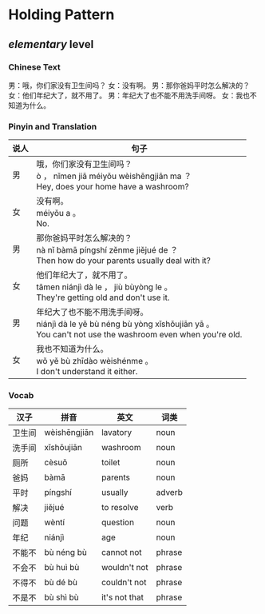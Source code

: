 # Holding Pattern
## *elementary* level

### Chinese Text
男：哦，你们家没有卫生间吗？
女：没有啊。
男：那你爸妈平时怎么解决的？
女：他们年纪大了，就不用了。
男：年纪大了也不能不用洗手间呀。
女：我也不知道为什么。

### Pinyin and Translation
|说人|句子|
|----|----|
|男|哦，你们家没有卫生间吗？<br />ò ， nǐmen jiā méiyǒu wèishēngjiān ma ？<br />Hey, does your home have a washroom?|
|女|没有啊。<br />méiyǒu a 。<br />No.|
|男|那你爸妈平时怎么解决的？<br />nà nǐ bàmā píngshí zěnme jiějué de ？<br />Then how do your parents usually deal with it?|
|女|他们年纪大了，就不用了。<br />tāmen niánjì dà le ， jiù bùyòng le 。<br />They're getting old and don't use it.|
|男|年纪大了也不能不用洗手间呀。<br />niánjì dà le yě bù néng bù yòng xǐshǒujiān yā 。<br />You can't not use the washroom even when you're old.|
|女|我也不知道为什么。<br />wǒ yě bù zhīdào wèishénme 。<br />I don't understand it either.|
### Vocab
|汉子|拼音|英文|词类|
|----|----|----|----|
|卫生间|wèishēngjiān|lavatory|noun|
|洗手间|xǐshǒujiān|washroom|noun|
|厕所|cèsuǒ|toilet|noun|
|爸妈|bàmā|parents|noun|
|平时|píngshí|usually|adverb|
|解决|jiějué|to resolve|verb|
|问题|wèntí|question|noun|
|年纪|niánjì|age|noun|
|不能不|bù néng bù|cannot not|phrase|
|不会不|bù huì bù|wouldn't not|phrase|
|不得不|bù dé bù|couldn't not|phrase|
|不是不|bù shì bù|it's not that|phrase|